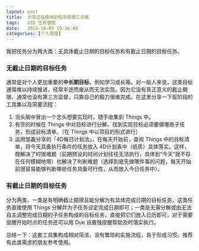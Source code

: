 ```yaml
---
layout: post
title:  分享正在使用的任务管理工具集
tags:   GTD 任务管理
date:   2019-10-09 19:36:00
categories: [个人管理] 
---
```


我把任务分为两大类：无具体截止日期的目标任务和有截止日期的目标任务。

### 无截止日期的目标任务

通常是对个人更加重要的**中长期目标**，例如学习成长等。对一般人来说，这类目标通常难以持续推进，经常半途而废从而无法实现。因为它没有真正意义的截止期限，通常也没有第三方监督，只靠自己的毅力很难完成。在这里分享一下现阶段的工具集以及简要流程：

1. 当头脑中冒出一个念头想要实现时，随手收集到 Things 中。
2. 有空的时候在 Things 中对目标进行分解，找到实现目标必须要做哪些子任务，形成目标清单。（在 Things 中以项目的形式进行）
3. 运用邹鑫分享的「4D每日计划法」，在每天开始前，查阅 Things 中的目标清单，将今天具备执行条件的任务放入 4D计划表中（纸质）具体落实。这样，既解决了时限难题（前期预设的时间计划往往无法执行，具体到“今天”就不存在任何模糊地带）也解决了判断难题（选择到底先做哪件事的问题，每天开始前很容易能够判断哪些任务具备可行性，从而放入今日任务中）。

### 有截止日期的目标任务

分为两类，一类是有明确截止期限且能分解为有具体完成日期的目标任务，这类任务直接使用 Things 分解并为子任务设定完成日期即可；一类是无需分解或由无法自主调整完成日期的子任务构成的目标任务，直接把它们放入日历即可，对于需要提醒开始时点的任务还可以用 Due 设置强提醒帮助及时落实执行。

总结一下：这套工具集构成相对简洁，没有繁琐的实施流程，易于形成习惯。推荐有此类需求的朋友参考使用。